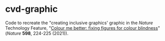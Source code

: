 # cvd-graphic

Code to recreate the "creating inclusive graphics' graphic in the _Nature_ Technology Feature, "[Colour me better: fixing figures for colour blindness](https://www.nature.com/articles/d41586-021-02696-z)" (_Nature_ **598**, 224-225 (2021)).
